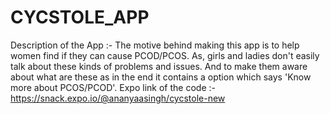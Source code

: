 # CYCSTOLE_APP
Description of the App :- The motive behind making this app is to help women find if they can cause PCOD/PCOS. As, girls and ladies don't easily talk about these kinds of problems and issues. And to make them aware about what are these as in the end it contains a option which says 'Know more about PCOS/PCOD'.
Expo link of the code :- https://snack.expo.io/@ananyaasingh/cycstole-new
